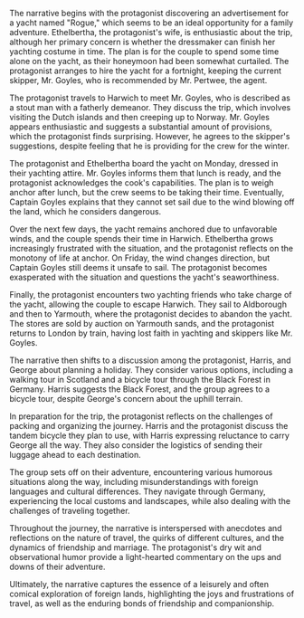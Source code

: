 The narrative begins with the protagonist discovering an advertisement for a yacht named "Rogue," which seems to be an ideal opportunity for a family adventure. Ethelbertha, the protagonist's wife, is enthusiastic about the trip, although her primary concern is whether the dressmaker can finish her yachting costume in time. The plan is for the couple to spend some time alone on the yacht, as their honeymoon had been somewhat curtailed. The protagonist arranges to hire the yacht for a fortnight, keeping the current skipper, Mr. Goyles, who is recommended by Mr. Pertwee, the agent.

The protagonist travels to Harwich to meet Mr. Goyles, who is described as a stout man with a fatherly demeanor. They discuss the trip, which involves visiting the Dutch islands and then creeping up to Norway. Mr. Goyles appears enthusiastic and suggests a substantial amount of provisions, which the protagonist finds surprising. However, he agrees to the skipper's suggestions, despite feeling that he is providing for the crew for the winter.

The protagonist and Ethelbertha board the yacht on Monday, dressed in their yachting attire. Mr. Goyles informs them that lunch is ready, and the protagonist acknowledges the cook's capabilities. The plan is to weigh anchor after lunch, but the crew seems to be taking their time. Eventually, Captain Goyles explains that they cannot set sail due to the wind blowing off the land, which he considers dangerous.

Over the next few days, the yacht remains anchored due to unfavorable winds, and the couple spends their time in Harwich. Ethelbertha grows increasingly frustrated with the situation, and the protagonist reflects on the monotony of life at anchor. On Friday, the wind changes direction, but Captain Goyles still deems it unsafe to sail. The protagonist becomes exasperated with the situation and questions the yacht's seaworthiness.

Finally, the protagonist encounters two yachting friends who take charge of the yacht, allowing the couple to escape Harwich. They sail to Aldborough and then to Yarmouth, where the protagonist decides to abandon the yacht. The stores are sold by auction on Yarmouth sands, and the protagonist returns to London by train, having lost faith in yachting and skippers like Mr. Goyles.

The narrative then shifts to a discussion among the protagonist, Harris, and George about planning a holiday. They consider various options, including a walking tour in Scotland and a bicycle tour through the Black Forest in Germany. Harris suggests the Black Forest, and the group agrees to a bicycle tour, despite George's concern about the uphill terrain.

In preparation for the trip, the protagonist reflects on the challenges of packing and organizing the journey. Harris and the protagonist discuss the tandem bicycle they plan to use, with Harris expressing reluctance to carry George all the way. They also consider the logistics of sending their luggage ahead to each destination.

The group sets off on their adventure, encountering various humorous situations along the way, including misunderstandings with foreign languages and cultural differences. They navigate through Germany, experiencing the local customs and landscapes, while also dealing with the challenges of traveling together.

Throughout the journey, the narrative is interspersed with anecdotes and reflections on the nature of travel, the quirks of different cultures, and the dynamics of friendship and marriage. The protagonist's dry wit and observational humor provide a light-hearted commentary on the ups and downs of their adventure.

Ultimately, the narrative captures the essence of a leisurely and often comical exploration of foreign lands, highlighting the joys and frustrations of travel, as well as the enduring bonds of friendship and companionship.